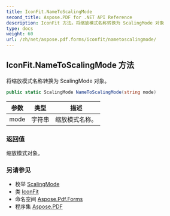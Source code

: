 ```yaml
---
title: IconFit.NameToScalingMode
second_title: Aspose.PDF for .NET API Reference
description: IconFit 方法。将缩放模式名称转换为 ScalingMode 对象
type: docs
weight: 60
url: /zh/net/aspose.pdf.forms/iconfit/nametoscalingmode/
---
```

## IconFit.NameToScalingMode 方法

将缩放模式名称转换为 ScalingMode 对象。

```csharp
public static ScalingMode NameToScalingMode(string mode)
```

| 参数 | 类型 | 描述 |
| --- | --- | --- |
| mode | 字符串 | 缩放模式名称。 |

### 返回值

缩放模式对象。

### 另请参见

* 枚举 [ScalingMode](../../scalingmode/)
* 类 [IconFit](../)
* 命名空间 [Aspose.Pdf.Forms](../../../aspose.pdf.forms/)
* 程序集 [Aspose.PDF](../../../)